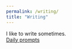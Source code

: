 ```yaml
---
permalink: /writing/
title: "Writing"
---
```


I like to write sometimes.  
<a href="https://flubbergasted.tumblr.com/">Daily prompts</a>
